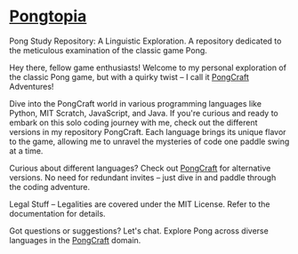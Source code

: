 <h1><a href="https://rmottanet.github.io/pongtopia/">Pongtopia</a></h1>

Pong Study Repository: A Linguistic Exploration. A repository dedicated to the meticulous examination of the classic game Pong.

Hey there, fellow game enthusiasts! Welcome to my personal exploration of the classic Pong game, but with a quirky twist – I call it [PongCraft](https://github.com/PongCraft) Adventures! 

Dive into the PongCraft world in various programming languages like Python, MIT Scratch, JavaScript, and Java. If you're curious and ready to embark on this solo coding journey with me, check out the different versions in my repository PongCraft. Each language brings its unique flavor to the game, allowing me to unravel the mysteries of code one paddle swing at a time.

Curious about different languages? Check out [PongCraft](https://github.com/PongCraft) for alternative versions. No need for redundant invites – just dive in and paddle through the coding adventure.

Legal Stuff – Legalities are covered under the MIT License. Refer to the documentation for details.

Got questions or suggestions? Let's chat. Explore Pong across diverse languages in the [PongCraft](https://github.com/PongCraft) domain. 
